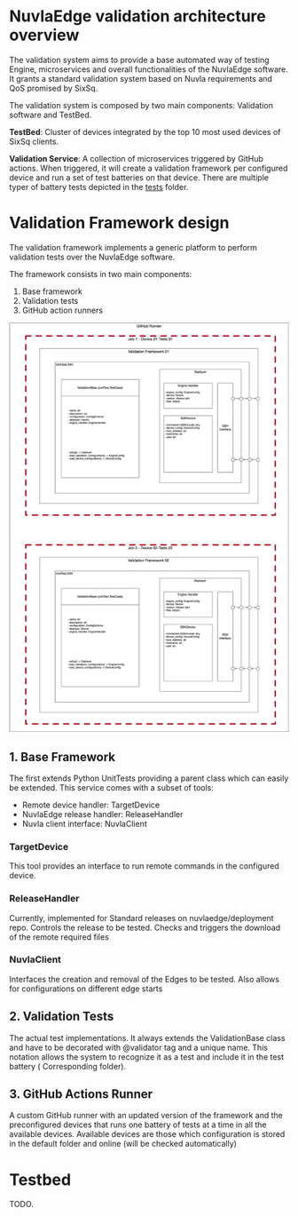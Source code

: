 # NuvlaEdge validation architecture overview

The validation system aims to provide a base automated way of testing Engine,
microservices and overall functionalities of the NuvlaEdge software. It grants a
standard validation system based on Nuvla requirements and QoS promised by
SixSq.

The validation system is composed by two main components: Validation software
and TestBed.

**TestBed**: Cluster of devices integrated by the top 10 most used devices of
SixSq clients.

**Validation Service**: A collection of microservices triggered by GitHub
actions. When triggered, it will create a validation framework per configured
device and run a set of test batteries on that device. There are multiple typer
of battery tests depicted in the [tests](../tests/) folder.

# Validation Framework design

The validation framework implements a generic platform to perform validation
tests over the NuvlaEdge software.

The framework consists in two main components:

1. Base framework
2. Validation tests
3. GitHub action runners

![Validation workflow](../media/Architecture_Overview.jpg)

## 1. Base Framework

The first extends Python UnitTests providing a parent class which can easily be
extended. This service comes with a subset of tools:

- Remote device handler: TargetDevice
- NuvlaEdge release handler: ReleaseHandler
- Nuvla client interface: NuvlaClient

### TargetDevice

This tool provides an interface to run remote commands in the configured device.

### ReleaseHandler

Currently, implemented for Standard releases on nuvlaedge/deployment repo.
Controls the release to be tested. Checks and triggers the download of the
remote required files

### NuvlaClient

Interfaces the creation and removal of the Edges to be tested. Also allows for
configurations on different edge starts

## 2. Validation Tests

The actual test implementations. It always extends the ValidationBase class and
have to be decorated with @validator tag and a unique name. This notation allows
the system to recognize it as a test and include it in the test battery (
Corresponding folder).

## 3. GitHub Actions Runner

A custom GitHub runner with an updated version of the framework and the
preconfigured devices that runs one battery of tests at a time in all the
available devices. Available devices are those which configuration is stored in
the default folder and online (will be checked automatically)

# Testbed

TODO.